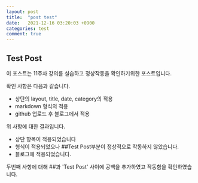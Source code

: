 ```yaml
---
layout: post
title:  "post test"
date:   2021-12-16 03:20:03 +0900
categories: test
comment: true
---
```


## Test Post

이 포스트는 11주차 강의를 실습하고 정상작동을 확인하기위한 포스트입니다.

확인 사항은 다음과 같습니다.

- 상단의 layout, title, date, category의 적용
- markdown 형식의 적용 
- github 업로드 후 블로그에서 적용

위 사항에 대한 결과입니다.

- 상단 항목이 적용되었습니다
- 형식이 적용되었으나 ##Test Post부분이 정상적으로 작동하지 않았습니다.
- 블로그에 적용되었습니다.

두번째 사항에 대해 ##과 'Test Post' 사이에 공백을 추가하였고 작동함을 확인하였습니다.